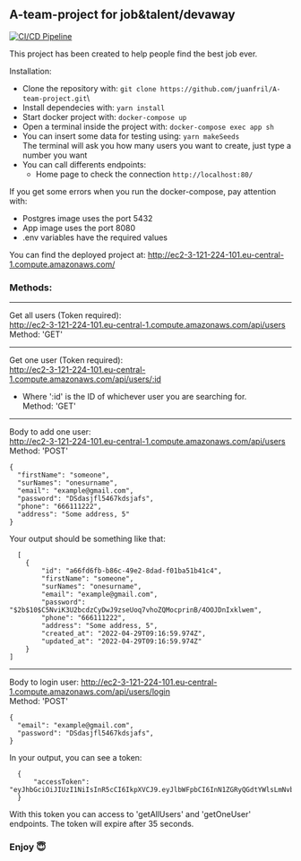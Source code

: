 ## A-team-project for job&talent/devaway

[![CI/CD Pipeline](https://github.com/juanfril/A-team-project/actions/workflows/workflow.yml/badge.svg?branch=main)](https://github.com/juanfril/A-team-project/actions/workflows/workflow.yml)

This project has been created to help people find the best job ever.

Installation:

- Clone the repository with:
  `git clone https://github.com/juanfril/A-team-project.git`\
- Install dependecies with:
  `yarn install`
- Start docker project with:
  `docker-compose up`
- Open a terminal inside the project with:
  `docker-compose exec app sh`
- You can insert some data for testing using:
  `yarn makeSeeds` </br>
  The terminal will ask you how many users you want to create, just type a number you want
- You can call differents endpoints:
  - Home page to check the connection
    `http://localhost:80/`

If you get some errors when you run the docker-compose, pay attention with:

- Postgres image uses the port 5432
- App image uses the port 8080
- .env variables have the required values

You can find the deployed project at: http://ec2-3-121-224-101.eu-central-1.compute.amazonaws.com/

### Methods:

---

Get all users (Token required): <br/>
http://ec2-3-121-224-101.eu-central-1.compute.amazonaws.com/api/users<br/>
Method: 'GET'

---

Get one user (Token required): <br/>
http://ec2-3-121-224-101.eu-central-1.compute.amazonaws.com/api/users/:id<br/>
 - Where ':id' is the ID of whichever user you are searching for.<br/>
Method: 'GET'
---

Body to add one user:<br/>
http://ec2-3-121-224-101.eu-central-1.compute.amazonaws.com/api/users<br/>
Method: 'POST'

```
{
  "firstName": "someone",
  "surNames": "onesurname",
  "email": "example@gmail.com",
  "password": "DSdasjfl5467kdsjafs",
  "phone": "666111222",
  "address": "Some address, 5"
}
```

Your output should be something like that:

```
  [
	{
		"id": "a66fd6fb-b86c-49e2-8dad-f01ba51b41c4",
		"firstName": "someone",
		"surNames": "onesurname",
		"email": "example@gmail.com",
		"password": "$2b$10$C5NviK3U2bcdzCyDwJ9zseUoq7vhoZQMocprinB/4OOJDnIxklwem",
		"phone": "666111222",
		"address": "Some address, 5",
		"created_at": "2022-04-29T09:16:59.974Z",
		"updated_at": "2022-04-29T09:16:59.974Z"
	}
]
```

---

Body to login user:
http://ec2-3-121-224-101.eu-central-1.compute.amazonaws.com/api/users/login<br/>
Method: 'POST'

```
{
  "email": "example@gmail.com",
  "password": "DSdasjfl5467kdsjafs",
}
```

In your output, you can see a token:

```
  {
	  "accessToken": "eyJhbGciOiJIUzI1NiIsInR5cCI6IkpXVCJ9.eyJlbWFpbCI6InN1ZGRyQGdtYWlsLmNvbSIsInBhc3N3b3JkIjoiM2VkUTJXIiwiaWF0IjoxNjUxNTcwNTI4LCJleHAiOjE2NTE1NzA1NjN9.vTCQGPs2IQ9zFHu2H2pczR6oPiKvMSxS459YmtaCM5Q"
  }
```

With this token you can access to 'getAllUsers' and 'getOneUser' endpoints. The token will expire after 35 seconds.

### Enjoy 😇
